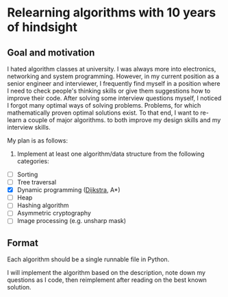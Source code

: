 # Relearning algorithms with 10 years of hindsight

## Goal and motivation
I hated algorithm classes at university. I was always more into electronics, networking and system programming.
However, in my current position as a senior engineer and interviewer, I frequently find myself in a position where
I need to check people's thinking skills or give them suggestions how to improve their code. After solving some
interview questions myself, I noticed I forgot many optimal ways of solving problems. Problems, for which 
mathematically proven optimal solutions exist. To that end, I want to re-learn a couple of major algorithms.
to both improve my design skills and my interview skills.

My plan is as follows:
1. Implement at least one algorithm/data structure from the following categories:
- [ ] Sorting
- [ ] Tree traversal 
- [x] Dynamic programming ([Dijkstra](./dijkstra.py), A*)
- [ ] Heap
- [ ] Hashing algorithm
- [ ] Asymmetric cryptography
- [ ] Image processing (e.g. unsharp mask)

## Format
Each algorithm should be a single runnable file in Python.

I will implement the algorithm based on the description, note down my questions as I code, then reimplement
after reading on the best known solution.
